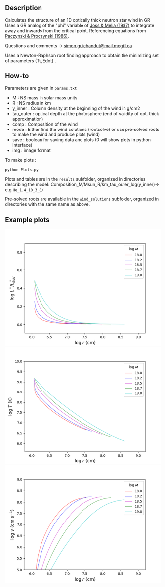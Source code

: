 ## Description

Calculates the structure of an 1D optically thick neutron star wind in GR 
Uses a GR analog of the "phi" variable of [Joss & Melia (1987)](http://adsabs.harvard.edu/abs/1987ApJ...312..700J) to integrate away and inwards from the critical point.
Referencing equations from [Paczynski & Proczynski (1986)](http://adsabs.harvard.edu/abs/1986ApJ...302..519P).

Questions and comments -> simon.guichandut@mail.mcgill.ca

Uses a Newton-Raphson root finding approach to obtain the minimizing set of parameters (Ts,Edot) .  


## How-to

Parameters are given in `params.txt`
* M : NS mass in solar mass units                                                             
* R : NS radius in km                                                                                        
* y_inner : Column density at the beginning of the wind in g/cm2 
* tau_outer : optical depth at the photosphere (end of validity of opt. thick approximation)
* comp : Composition of the wind
* mode : Either find the wind solutions (rootsolve) or use pre-solved roots to make the wind and produce plots (wind)
* save : boolean for saving data and plots (0 will show plots in python interface)
* img : image format 


To make plots :

    python Plots.py

Plots and tables are in the `results` subfolder, organized in directories describing the model:
Composition_M/Msun_R/km_tau_outer_log(y_inner)-> e.g `He_1.4_10_3_8/`

Pre-solved roots are available in the `wind_solutions` subfolder, organized in directories with the same name as above.


## Example plots

![](/results/He_1.4_12_3_8/plots/Luminosity.png)
![](/results/He_1.4_12_3_8/plots/Temperature1.png)
![](/results/He_1.4_12_3_8/plots/Velocity.png)
